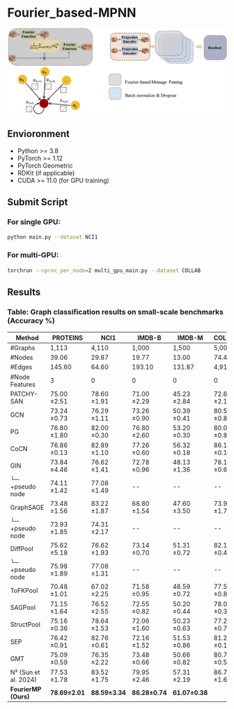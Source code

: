 # Fourier_based-MPNN
![Fourier-based_Message_Passing](Fourier-based_Message_Passing.jpg)
## Envioronment
- Python >= 3.8  
- PyTorch >= 1.12  
- PyTorch Geometric  
- RDKit (if applicable)  
- CUDA >= 11.0 (for GPU training)  

## Submit Script
### For single GPU:

```bash
python main.py --dataset NCI1
```
### For multi-GPU:
```bash
torchrun --nproc_per_node=2 multi_gpu_main.py --dataset COLLAB
```

## Results
### Table: Graph classification results on small-scale benchmarks (Accuracy %)

| Method                          | PROTEINS       | NCI1           | IMDB-B         | IMDB-M         | COLLAB         |
|---------------------------------|----------------|----------------|----------------|----------------|----------------|
| #Graphs                         | 1,113          | 4,110          | 1,000          | 1,500          | 5,000          |
| #Nodes                          | 39.06          | 29.87          | 19.77          | 13.00          | 74.49          |
| #Edges                          | 145.60         | 64.60          | 193.10         | 131.87         | 4,914.4        |
| #Node Features                  | 3              | 0              | 0              | 0              | 0              |
| PATCHY-SAN                      | 75.00 ±2.51    | 78.60 ±1.91    | 71.00 ±2.29    | 45.23 ±2.84    | 72.60 ±2.15    |
| GCN                             | 73.24 ±0.73    | 76.29 ±1.11    | 73.26 ±0.90    | 50.39 ±0.41    | 80.59 ±0.87    |
| PG                              | 76.80 ±1.80    | 82.00 ±0.30    | 76.80 ±2.60    | 53.20 ±0.30    | 80.00 ±0.80    |
| CoCN                            | 76.86 ±0.13    | 82.89 ±1.10    | 77.26 ±0.60    | 56.32 ±0.18    | 86.15 ±0.10    |
| GIN                             | 73.84 ±4.46    | 76.62 ±1.41    | 72.78 ±0.96    | 48.13 ±1.36    | 78.19 ±0.63    |
| └─ +pseudo node                | 74.11 ±1.42    | 77.08 ±1.49    | --             | --             | --             |
| GraphSAGE                       | 73.48 ±1.56    | 83.22 ±1.87    | 68.80 ±1.54    | 47.60 ±3.50    | 73.90 ±1.70    |
| └─ +pseudo node                | 73.93 ±1.85    | 74.31 ±2.17    | --             | --             | --             |
| DiffPool                        | 75.62 ±5.18    | 76.62 ±1.93    | 73.14 ±0.70    | 51.31 ±0.72    | 82.13 ±0.43    |
| └─ +pseudo node                | 75.98 ±1.89    | 77.08 ±1.31    | --             | --             | --             |
| ToFKPool                        | 70.48 ±1.01    | 67.02 ±2.25    | 71.58 ±0.95    | 48.59 ±0.72    | 77.58 ±0.84    |
| SAGPool                         | 71.15 ±1.64    | 76.52 ±2.55    | 72.55 ±0.82    | 50.20 ±0.44    | 78.03 ±0.31    |
| StructPool                      | 75.16 ±0.36    | 78.64 ±1.53    | 72.06 ±1.60    | 50.23 ±0.63    | 77.27 ±0.70    |
| SEP                             | 76.42 ±0.91    | 82.76 ±0.61    | 72.16 ±1.52    | 51.53 ±0.86    | 81.28 ±0.15    |
| GMT                             | 75.09 ±0.59    | 76.35 ±2.22    | 73.48 ±0.66    | 50.66 ±0.82    | 80.74 ±0.54    |
| N² (Sun et al. 2024)           | 77.53 ±1.78    | 83.52 ±1.75    | 79.95 ±2.46    | 57.31 ±2.19    | 86.72 ±1.62    |
| **FourierMP (Ours)**           | **78.69±2.01** | **88.59±3.34** | **86.28±0.74** | **61.07±0.38** |                |
